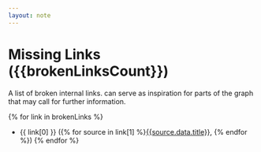 ```yaml
---
layout: note
---
```

# Missing Links ({{brokenLinksCount}})

A list of broken internal links. can serve as inspiration for parts of the graph that may call for further information.

{% for link in brokenLinks %}
- {{ link[0] }} ({% for source in link[1] %}[{{source.data.title}}]({{source.data.url}}), {% endfor %})
{% endfor %}
